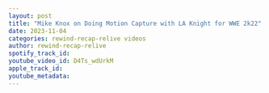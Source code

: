 ```yaml
---
layout: post
title: "Mike Knox on Doing Motion Capture with LA Knight for WWE 2k22"
date: 2023-11-04
categories: rewind-recap-relive videos
author: rewind-recap-relive
spotify_track_id: 
youtube_video_id: D4Ts_wdUrkM
apple_track_id: 
youtube_metadata: 
---
```

